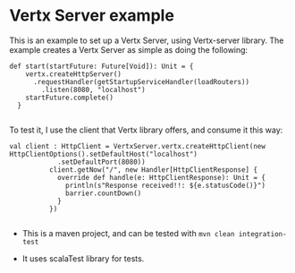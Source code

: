 # Vertx Server example

This is an example to set up a Vertx Server, using Vertx-server library. The example creates a Vertx Server as simple as doing the following:

```
def start(startFuture: Future[Void]): Unit = {
    vertx.createHttpServer()
      .requestHandler(getStartupServiceHandler(loadRouters))
        .listen(8080, "localhost")
    startFuture.complete()
  }
    
```

To test it, I use the client that Vertx library offers, and consume it this way: 

```
val client : HttpClient = VertxServer.vertx.createHttpClient(new HttpClientOptions().setDefaultHost("localhost")
            .setDefaultPort(8080))
          client.getNow("/", new Handler[HttpClientResponse] {
            override def handle(e: HttpClientResponse): Unit = {
              println(s"Response received!!: ${e.statusCode()}")
              barrier.countDown()
            }
          })
          
```

- This is a maven project, and can be tested with ```mvn clean integration-test```

- It uses scalaTest library for tests.

